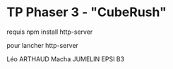 
# TP Phaser 3 - "CubeRush"

requis
npm install http-server

pour lancher
http-server

Léo ARTHAUD
Macha JUMELIN 
EPSI B3
